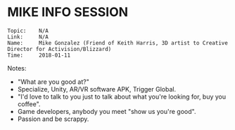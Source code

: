 # MIKE INFO SESSION

```
Topic:    N/A
Link:     N/A
Name:     Mike Gonzalez (Friend of Keith Harris, 3D artist to Creative Director for Activision/Blizzard)
Time:     2018-01-11
```

Notes:

- "What are you good at?"
- Specialize, Unity, AR/VR software APK, Trigger Global.
- "I'd love to talk to you just to talk about what you're looking for, buy you coffee".
- Game developers, anybody you meet "show us you're good".
- Passion and be scrappy.

